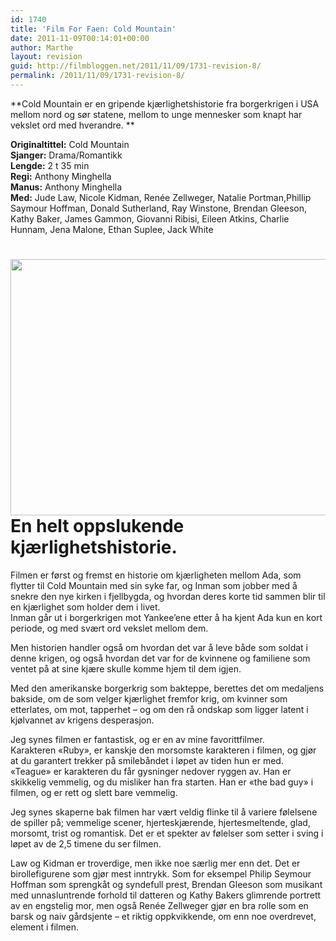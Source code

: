 ```yaml
---
id: 1740
title: 'Film For Faen: Cold Mountain'
date: 2011-11-09T00:14:01+00:00
author: Marthe
layout: revision
guid: http://filmbloggen.net/2011/11/09/1731-revision-8/
permalink: /2011/11/09/1731-revision-8/
---
```

**Cold Mountain er en gripende kjærlighetshistorie fra borgerkrigen i USA mellom nord og sør statene, mellom to unge mennesker som knapt har vekslet ord med hverandre. **

**Originaltittel:** Cold Mountain  
**Sjanger:** Drama/Romantikk  
**Lengde:** 2 t 35 min  
**Regi:** Anthony Minghella  
**Manus:** Anthony Minghella  
**Med:** Jude Law, Nicole Kidman, Renée Zellweger, Natalie Portman,Phillip Saymour Hoffman, Donald Sutherland, Ray Winstone, Brendan Gleeson, Kathy Baker, James Gammon, Giovanni Ribisi, Eileen Atkins, Charlie Hunnam, Jena Malone, Ethan Suplee, Jack White

# <a href="http://filmbloggen.net/2011/11/09/film-for-faen-cold-mountain/cold-mountain-1/" rel="attachment wp-att-1737"><img class="alignnone size-large wp-image-1737" src="http://filmbloggen.net/wp-content/uploads//2011/11/Cold-Mountain-1-620x410.jpg" alt="" width="620" height="410" /></a>En helt oppslukende kjærlighetshistorie.

Filmen er først og fremst en historie om kjærligheten mellom Ada, som flytter til Cold Mountain med sin syke far, og Inman som jobber med å snekre den nye kirken i fjellbygda, og hvordan deres korte tid sammen blir til en kjærlighet som holder dem i livet.  
Inman går ut i borgerkrigen mot Yankee&#8217;ene etter å ha kjent Ada kun en kort periode, og med svært ord vekslet mellom dem.

Men historien handler også om hvordan det var å leve både som soldat i denne krigen, og også hvordan det var for de kvinnene og familiene som ventet på at sine kjære skulle komme hjem til dem igjen.

Med den amerikanske borgerkrig som bakteppe, berettes det om medaljens bakside, om de som velger kjærlighet fremfor krig, om kvinner som etterlates, om mot, tapperhet &#8211; og om den rå ondskap som ligger latent i kjølvannet av krigens desperasjon.

Jeg synes filmen er fantastisk, og er en av mine favorittfilmer.  
Karakteren &laquo;Ruby&raquo;, er kanskje den morsomste karakteren i filmen, og gjør at du garantert trekker på smilebåndet i løpet av tiden hun er med.  
&laquo;Teague&raquo; er karakteren du får gysninger nedover ryggen av. Han er skikkelig vemmelig, og du misliker han fra starten. Han er &laquo;the bad guy&raquo; i filmen, og er rett og slett bare vemmelig.

Jeg synes skaperne bak filmen har vært veldig flinke til å variere følelsene de spiller på; vemmelige scener, hjerteskjærende, hjertesmeltende, glad, morsomt, trist og romantisk. Det er et spekter av følelser som setter i sving i løpet av de 2,5 timene du ser filmen.

Law og Kidman er troverdige, men ikke noe særlig mer enn det. Det er birollefigurene som gjør mest inntrykk. Som for eksempel Philip Seymour Hoffman som sprengkåt og syndefull prest, Brendan Gleeson som musikant med unnasluntrende forhold til datteren og Kathy Bakers glimrende portrett av en engstelig mor, men også Renée Zellweger gjør en bra rolle som en barsk og naiv gårdsjente &#8211; et riktig oppkvikkende, om enn noe overdrevet, element i filmen.

&nbsp;

&nbsp;

&nbsp;